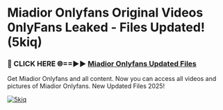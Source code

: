# Miadior Onlyfans Original Videos 0nlyFans Leaked - Files Updated! (5kiq)

<h3>🔴 CLICK HERE 🌐==►► <a href="https://tinyurl.com/2m67pmp6" rel="nofollow">Miadior Onlyfans Updated Files</a></h3>

Get Miadior Onlyfans and all content. Now you can access all videos and pictures of Miadior Onlyfans. New Updated Files 2025!

[![5kiq](https://i.imgur.com/H4QAA4z.gif)](https://tinyurl.com/2m67pmp6)